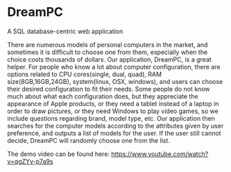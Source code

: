 # DreamPC
A SQL database-centric web application

There are numerous models of personal computers in the market, and sometimes it is difficult to choose one from them,
especially when the choice costs thousands of dollars. Our application, DreamPC, is a great helper. 
For people who know a lot about computer configuration, there are options related to CPU cores(single, dual, quad), 
RAM size(8GB,16GB,24GB), system(linux, OSX, windows), and users can choose their desired configuration to fit their needs. 
Some people do not know much about what each configuration does, but they appreciate the appearance of Apple products, 
or they need a tablet instead of a laptop in order to draw pictures, or they need Windows to play video games, 
so we include questions regarding brand, model type, etc. 
Our application then searches for the computer models according to the attributes given by user preference, 
and outputs a list of models for the user. If the user still cannot decide, DreamPC will randomly choose one from the list.

The demo video can be found here: https://www.youtube.com/watch?v=qgZYy-p7a9s
